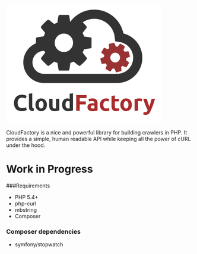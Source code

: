 ![logo](docs/v1.png)

CloudFactory is a nice and powerful library for building crawlers in PHP. It provides a simple, human readable API while keeping all the
power of cURL under the hood.

# Work in Progress

###Requirements

- PHP 5.4+
- php-curl
- mbstring
- Composer

### Composer dependencies

- symfony/stopwatch


